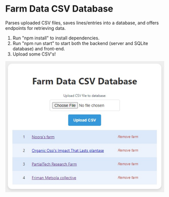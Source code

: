 # Farm Data CSV Database

Parses uploaded CSV files, saves lines/entries into a database, and offers endpoints for retrieving data.

1. Run "npm install" to install dependencies.
2. Run "npm run start" to start both the backend (server and SQLite database) and front-end.
3. Upload some CSV's!

![alt text](https://github.com/Vrezerino/Farm_Data_CSV_Database/blob/main/public/ui.jpg?raw=true)